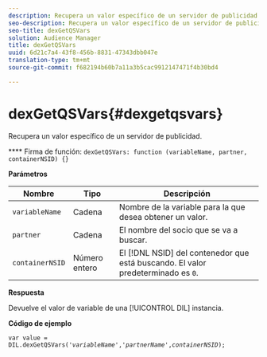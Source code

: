 ```yaml
---
description: Recupera un valor específico de un servidor de publicidad.
seo-description: Recupera un valor específico de un servidor de publicidad.
seo-title: dexGetQSVars
solution: Audience Manager
title: dexGetQSVars
uuid: 6d21c7a4-43f8-456b-8831-47343dbb047e
translation-type: tm+mt
source-git-commit: f682194b60b7a11a3b5cac9912147471f4b30bd4

---
```



# dexGetQSVars{#dexgetqsvars}

Recupera un valor específico de un servidor de publicidad.

**** Firma de función: `dexGetQSVars: function (variableName, partner, containerNSID) {}`

<!-- 

r_dil_get_dexqsvars.xml

 -->

**Parámetros**

| Nombre | Tipo | Descripción |
|---|---|---|
| `variableName` | Cadena | Nombre de la variable para la que desea obtener un valor. |
| `partner` | Cadena | El nombre del socio que se va a buscar. |
| `containerNSID` | Número entero | El [!DNL NSID] del contenedor que está buscando. El valor predeterminado es `0`. |

**Respuesta**

Devuelve el valor de variable de una [!UICONTROL DIL] instancia.

**Código de ejemplo**

<pre class="java"><code>var value = DIL.dexGetQSVars('<i>variableName</i>','<i>partnerName</i>',<i>containerNSID</i>);</code></pre>
